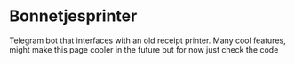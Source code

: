 # Bonnetjesprinter
Telegram bot that interfaces with an old receipt printer.
Many cool features, might make this page cooler in the future but for now just check the code
